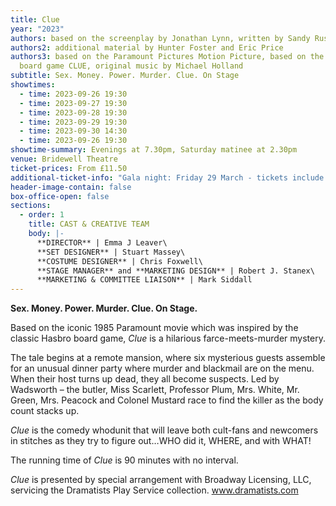 ```yaml
---
title: Clue
year: "2023"
authors: based on the screenplay by Jonathan Lynn, written by Sandy Rustin
authors2: additional material by Hunter Foster and Eric Price
authors3: based on the Paramount Pictures Motion Picture, based on the Hasbro
  board game CLUE, original music by Michael Holland
subtitle: Sex. Money. Power. Murder. Clue. On Stage
showtimes:
  - time: 2023-09-26 19:30
  - time: 2023-09-27 19:30
  - time: 2023-09-28 19:30
  - time: 2023-09-29 19:30
  - time: 2023-09-30 14:30
  - time: 2023-09-26 19:30
showtime-summary: Evenings at 7.30pm, Saturday matinee at 2.30pm
venue: Bridewell Theatre
ticket-prices: From £11.50
additional-ticket-info: "Gala night: Friday 29 March - tickets include a drink and programme"
header-image-contain: false
box-office-open: false
sections:
  - order: 1
    title: CAST & CREATIVE TEAM
    body: |-
      **DIRECTOR** | Emma J Leaver\
      **SET DESIGNER** | Stuart Massey\
      **COSTUME DESIGNER** | Chris Foxwell\
      **STAGE MANAGER** and **MARKETING DESIGN** | Robert J. Stanex\
      **MARKETING & COMMITTEE LIAISON** | Mark Siddall
---
```

**Sex. Money. Power.
Murder.
Clue. On Stage.**

Based on the iconic 1985 Paramount movie which was inspired by the classic Hasbro board game, *Clue* is a hilarious farce-meets-murder mystery.

The tale begins at a remote mansion, where six mysterious guests assemble for an unusual dinner party where murder and blackmail are on the menu. When their host turns up dead, they all become suspects. Led by Wadsworth – the butler, Miss Scarlett, Professor Plum, Mrs. White, Mr. Green, Mrs. Peacock and Colonel Mustard race to find the killer as the body count stacks up. 

*Clue* is the comedy whodunit that will leave both cult-fans and newcomers in stitches as they try to figure out…WHO did it, WHERE, and with WHAT!  

The running time of *Clue* is 90 minutes with no interval. 

*Clue* is presented by special arrangement with Broadway Licensing, LLC, servicing the Dramatists Play Service collection. www.dramatists.com